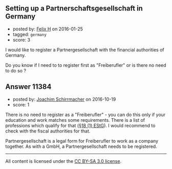## Setting up a Partnerschaftsgesellschaft in Germany

- posted by: [Felix H](https://stackexchange.com/users/3635542/felix-h) on 2016-01-25
- tagged: `germany`
- score: 3

<p>I would like to register a Partnergesellschaft with the financial authorities of Germany. </p>

<p>Do you know if I need to to register first as "Freiberufler" or is there no need to do so ?</p>



## Answer 11384

- posted by: [Joachim Schirrmacher](https://stackexchange.com/users/2208338/joachim-schirrmacher) on 2016-10-19
- score: 1

<p>There is no need to register as a "Freiberufler" - you can do this only if your education and work matches some requirements. There is a list of professions which qualify for that (<a href="https://www.gesetze-im-internet.de/estg/__18.html" rel="nofollow">§18 (1) EStG</a>). I would recommend to check with the fiscal authorities for that.</p>

<p>Partnergesellschaft is a legal form for Freiberufler to work as a company together. As with a GmbH, a Partnergesellschaft needs to be registered.</p>




---

All content is licensed under the [CC BY-SA 3.0 license](https://creativecommons.org/licenses/by-sa/3.0/).
